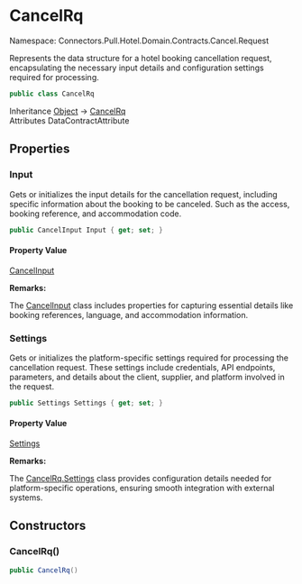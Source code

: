 # CancelRq

Namespace: Connectors.Pull.Hotel.Domain.Contracts.Cancel.Request

Represents the data structure for a hotel booking cancellation request, 
 encapsulating the necessary input details and configuration settings required for processing.

```csharp
public class CancelRq
```

Inheritance [Object](https://docs.microsoft.com/en-us/dotnet/api/system.object) → [CancelRq](./connectors.pull.hotel.domain.contracts.cancel.request.cancelrq)<br />
Attributes DataContractAttribute

## Properties

### **Input**

Gets or initializes the input details for the cancellation request, 
 including specific information about the booking to be canceled. 
 Such as the access, booking reference, and accommodation code.

```csharp
public CancelInput Input { get; set; }
```

#### Property Value

[CancelInput](./connectors.pull.hotel.domain.contracts.cancel.request.cancelinput)<br />

**Remarks:**

The [CancelInput](./connectors.pull.hotel.domain.contracts.cancel.request.cancelinput) class includes properties for capturing essential details
 like booking references, language, and accommodation information.

### **Settings**

Gets or initializes the platform-specific settings required for processing the cancellation request. 
 These settings include credentials, API endpoints, parameters, and details about the client, supplier, 
 and platform involved in the request.

```csharp
public Settings Settings { get; set; }
```

#### Property Value

[Settings](./connectors.pull.hotel.domain.contracts.common.settings)<br />

**Remarks:**

The [CancelRq.Settings](./connectors.pull.hotel.domain.contracts.cancel.request.cancelrq#settings) class provides configuration details needed for platform-specific
 operations, ensuring smooth integration with external systems.

## Constructors

### **CancelRq()**

```csharp
public CancelRq()
```
